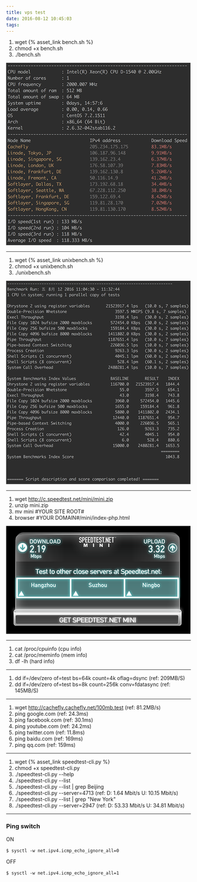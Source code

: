 ```yaml
---
title: vps test
date: 2016-08-12 10:45:03
tags:
---
```


1. wget {% asset_link bench.sh %}
2. chmod +x bench.sh
3. ./bench.sh

![](2016/08/12/vps-test/b_ref.png)

---

1. wget {% asset_link unixbench.sh %}
2. chmod +x unixbench.sh
3. ./unixbench.sh

![](2016/08/12/vps-test/ub_ref.png)

---

1. wget http://c.speedtest.net/mini/mini.zip
2. unzip mini.zip
3. mv mini #YOUR SITE ROOT#
4. browser #YOUR DOMAIN#/mini/index-php.html

![](2016/08/12/vps-test/m_ref.png)

---

1. cat /proc/cpuinfo (cpu info)
2. cat /proc/meminfo (mem info)
3. df -lh (hard info)

--- 

1. dd if=/dev/zero of=test bs=64k count=4k oflag=dsync (ref: 209MB/S)
2. dd if=/dev/zero of=test bs=8k count=256k conv=fdatasync (ref: 145MB/S)

---

1. wget http://cachefly.cachefly.net/100mb.test (ref: 81.2MB/s)
2. ping google.com (ref: 24.3ms)
3. ping facebook.com (ref: 30.1ms)
4. ping youtube.com (ref: 24.2ms)
5. ping twitter.com (ref: 11.8ms)
6. ping baidu.com (ref: 169ms)
7. ping qq.com (ref: 159ms)

---

1. wget {% asset_link speedtest-cli.py %}
2. chmod +x speedtest-cli.py
3. ./speedtest-cli.py \-\-help
4. ./speedtest-cli.py \-\-list
5. ./speedtest-cli.py \-\-list | grep Beijing
6. ./speedtest-cli.py \-\-server=4713 (ref: D: 1.64 Mbit/s U: 10.15 Mbit/s)
7. ./speedtest-cli.py \-\-list | grep "New York"
8. ./speedtest-cli.py \-\-server=2947 (ref: D: 53.33 Mbit/s U: 34.81 Mbit/s)

---

### Ping switch

ON

```
$ sysctl -w net.ipv4.icmp_echo_ignore_all=0
```

OFF

```
$ sysctl -w net.ipv4.icmp_echo_ignore_all=1
```
